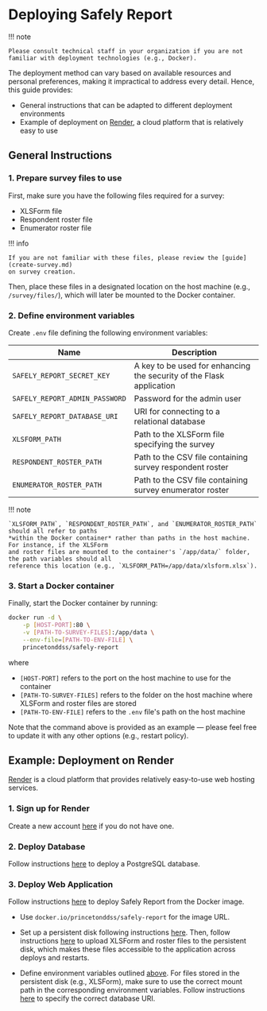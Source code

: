 # Deploying Safely Report

!!! note

    Please consult technical staff in your organization if you are not
    familiar with deployment technologies (e.g., Docker).

The deployment method can vary based on available resources and personal preferences,
making it impractical to address every detail. Hence, this guide provides:

- General instructions that can be adapted to different deployment environments
- Example of deployment on [Render](https://render.com/), a cloud platform that is relatively easy to use

## General Instructions

### 1. Prepare survey files to use

First, make sure you have the following files required for a survey:

- XLSForm file
- Respondent roster file
- Enumerator roster file

!!! info

    If you are not familiar with these files, please review the [guide](create-survey.md)
    on survey creation.

Then, place these files in a designated location on the host machine (e.g., `/survey/files/`),
which will later be mounted to the Docker container.

### 2. Define environment variables

Create `.env` file defining the following environment variables:

| Name                           | Description                                                            |
| ------------------------------ | ---------------------------------------------------------------------- |
| `SAFELY_REPORT_SECRET_KEY`     | A key to be used for enhancing the security of the Flask application   |
| `SAFELY_REPORT_ADMIN_PASSWORD` | Password for the admin user                                            |
| `SAFELY_REPORT_DATABASE_URI`   | URI for connecting to a relational database                            |
| `XLSFORM_PATH`                 | Path to the XLSForm file specifying the survey                         |
| `RESPONDENT_ROSTER_PATH`       | Path to the CSV file containing survey respondent roster               |
| `ENUMERATOR_ROSTER_PATH`       | Path to the CSV file containing survey enumerator roster               |

!!! note

    `XLSFORM_PATH`, `RESPONDENT_ROSTER_PATH`, and `ENUMERATOR_ROSTER_PATH` should all refer to paths
    *within the Docker container* rather than paths in the host machine. For instance, if the XLSForm
    and roster files are mounted to the container's `/app/data/` folder, the path variables should all
    reference this location (e.g., `XLSFORM_PATH=/app/data/xlsform.xlsx`).

### 3. Start a Docker container

Finally, start the Docker container by running:

```bash
docker run -d \
    -p [HOST-PORT]:80 \
    -v [PATH-TO-SURVEY-FILES]:/app/data \
    --env-file=[PATH-TO-ENV-FILE] \
    princetonddss/safely-report
```

where

- `[HOST-PORT]` refers to the port on the host machine to use for the container
- `[PATH-TO-SURVEY-FILES]` refers to the folder on the host machine where XLSForm and roster files are stored
- `[PATH-TO-ENV-FILE]` refers to the `.env` file's path on the host machine

Note that the command above is provided as an example &mdash; please feel free to update it
with any other options (e.g., restart policy).

## Example: Deployment on Render

[Render](https://render.com/) is a cloud platform that provides relatively easy-to-use
web hosting services.

### 1. Sign up for Render

Create a new account [here](https://dashboard.render.com/register) if you do not have one.

### 2. Deploy Database

Follow instructions [here](https://docs.render.com/databases#create-your-database) to deploy
a PostgreSQL database.

### 3. Deploy Web Application

Follow instructions [here](https://docs.render.com/web-services#deploy-from-a-container-registry)
to deploy Safely Report from the Docker image.

- Use `docker.io/princetonddss/safely-report` for the image URL.

- Set up a persistent disk following instructions [here](https://docs.render.com/disks#setup).
Then, follow instructions [here](https://docs.render.com/disks#transferring-files) to upload
XLSForm and roster files to the persistent disk, which makes these files accessible to the
application across deploys and restarts.

- Define environment variables outlined [above](#2-define-environment-variables).
For files stored in the persistent disk (e.g., XLSForm), make sure to use the correct mount path
in the corresponding environment variables.
Follow instructions [here](https://docs.render.com/databases#connect-to-your-database)
to specify the correct database URI.
